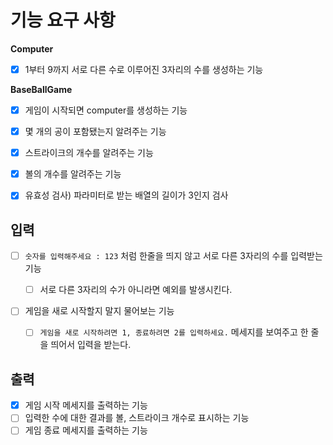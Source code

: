 # 기능 요구 사항

**Computer**

- [x] 1부터 9까지 서로 다른 수로 이루어진 3자리의 수를 생성하는 기능

**BaseBallGame**

- [x] 게임이 시작되면 computer를 생성하는 기능
- [x] 몇 개의 공이 포함됐는지 알려주는 기능
- [x] 스트라이크의 개수를 알려주는 기능
- [x] 볼의 개수를 알려주는 기능

- [x] 유효성 검사) 파라미터로 받는 배열의 길이가 3인지 검사

## 입력

- [ ] `숫자를 입력해주세요 : 123` 처럼 한줄을 띄지 않고 서로 다른 3자리의 수를 입력받는 기능

  - [ ] 서로 다른 3자리의 수가 아니라면 예외를 발생시킨다.

- [ ] 게임을 새로 시작할지 말지 물어보는 기능
  - [ ] `게임을 새로 시작하려면 1, 종료하려면 2를 입력하세요.` 메세지를 보여주고 한 줄을 띄어서 입력을 받는다.

## 출력

- [x] 게임 시작 메세지를 출력하는 기능
- [ ] 입력한 수에 대한 결과를 볼, 스트라이크 개수로 표시하는 기능
- [ ] 게임 종료 메세지를 출력하는 기능
